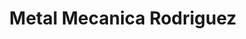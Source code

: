 ---
title: "Metal Mecanica Rodriguez"
url: /quito/metal-mecanica-rodriguez/
shop: reparación de automóviles
---